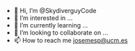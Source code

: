 - 👋 Hi, I’m @SkydiverguyCode
- 👀 I’m interested in ...
- 🌱 I’m currently learning ...
- 💞️ I’m looking to collaborate on ...
- 📫 How to reach me josemesp@ucm.es

<!---
SkydiverguyCode/SkydiverguyCode is a ✨ special ✨ repository because its `README.md` (this file) appears on your GitHub profile.
You can click the Preview link to take a look at your changes.
--->
